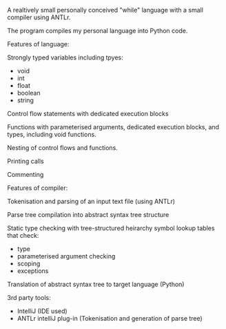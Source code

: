 A realtively small personally conceived "while" language with a small compiler using ANTLr.

The program compiles my personal language into Python code.

Features of language:

Strongly typed variables including tpyes:
- void
- int
- float
- boolean
- string

Control flow statements with dedicated execution blocks

Functions with parameterised arguments, dedicated execution blocks, and types, including void functions.

Nesting of control flows and functions.

Printing calls

Commenting


Features of compiler:

Tokenisation and parsing of an input text file (using ANTLr)

Parse tree compilation into abstract syntax tree structure

Static type checking with tree-structured heirarchy symbol lookup tables that check:
- type
- parameterised argument checking
- scoping
- exceptions

Translation of abstract syntax tree to target language (Python)


3rd party tools: 
- IntelliJ (IDE used)
- ANTLr intelliJ plug-in (Tokenisation and generation of parse tree)
